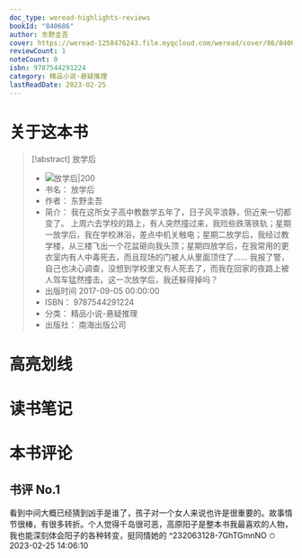 ```yaml
---
doc_type: weread-highlights-reviews
bookId: "840686"
author: 东野圭吾
cover: https://weread-1258476243.file.myqcloud.com/weread/cover/86/840686/t7_840686.jpg
reviewCount: 1
noteCount: 0
isbn: 9787544291224
category: 精品小说-悬疑推理
lastReadDate: 2023-02-25
---
```

# 关于这本书
> [!abstract] 放学后
> - ![ 放学后|200](https://weread-1258476243.file.myqcloud.com/weread/cover/86/840686/t7_840686.jpg)
> - 书名： 放学后
> - 作者： 东野圭吾
> - 简介： 我在这所女子高中教数学五年了，日子风平浪静，但近来一切都变了。
上周六去学校的路上，有人突然撞过来，我险些跌落铁轨；星期一放学后，我在学校淋浴，差点中机关触电；星期二放学后，我经过教学楼，从三楼飞出一个花盆砸向我头顶；星期四放学后，在我常用的更衣室内有人中毒死去，而且现场的门被人从里面顶住了……
我报了警，自己也决心调查，没想到学校里又有人死去了，而我在回家的夜路上被人驾车猛然撞击。这一次放学后，我还躲得掉吗？
> - 出版时间 2017-09-05 00:00:00
> - ISBN： 9787544291224
> - 分类： 精品小说-悬疑推理
> - 出版社： 南海出版公司

# 高亮划线

# 读书笔记

# 本书评论

## 书评 No.1 
看到中间大概已经猜到凶手是谁了，孩子对一个女人来说也许是很重要的。故事情节很棒，有很多转折。个人觉得千岛很可恶，高原阳子是整本书我最喜欢的人物，我也能深刻体会阳子的各种转变，挺同情她的 ^232063128-7GhTGmnNO
⏱ 2023-02-25 14:06:10
